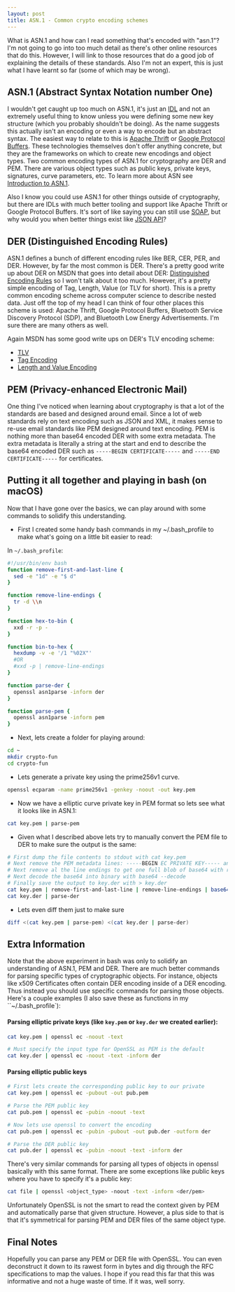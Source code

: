 ```yaml
---
layout: post
title: ASN.1 - Common crypto encoding schemes
---
```


What is ASN.1 and how can I read something that's encoded with "asn.1"?
I'm not going to go into too much detail as there's other online resources that do this.
However, I will link to those resources that do a good job of explaining the details
of these standards. Also I'm not an expert, this is just what I have learnt so
far (some of which may be wrong).

## ASN.1 (Abstract Syntax Notation number One)

I wouldn't get caught up too much on ASN.1, it's just an [IDL](https://en.wikipedia.org/wiki/IDL_specification_language) 
and not an extremely useful thing to know unless you were defining some new key structure 
(which you probably shouldn't be doing). As the name suggests this actually isn't an encoding or
even a way to encode but an abstract syntax. The easiest way to relate to this is
[Apache Thrift](https://thrift.apache.org/) or [Google Protocol Buffers](https://developers.google.com/protocol-buffers/).
These technologies themselves don't offer anything concrete, but they are the frameworks 
on which to create new encodings and object types. Two common encoding types of ASN.1 for cryptography are DER and PEM.
There are various object types such as public keys, private keys, signatures, curve parameters, etc.
To learn more about ASN see [Introduction to ASN.1​](https://www.itu.int/en/ITU-T/asn1/Pages/introduction.aspx.).

Also I know you could use ASN.1 for other things outside of cryptography, but there
are IDLs with much better tooling and support like Apache Thrift or Google Protocol Buffers.
It's sort of like saying you can still use [SOAP](https://www.w3.org/TR/soap/), but
why would you when better things exist like [JSON API](http://jsonapi.org/)?

## DER (Distinguished Encoding Rules)

ASN.1 defines a bunch of different encoding rules like BER, CER, PER, and DER. However,
by far the most common is DER. There's a pretty good write up about DER on MSDN that
goes into detail about DER: [Distinguished Encoding Rules](https://msdn.microsoft.com/en-us/library/windows/desktop/dd408078.aspx)
so I won't talk about it too much. However, it's a pretty simple encoding
of Tag, Length, Value (or TLV for short). This is a pretty common encoding
scheme across computer science to describe nested data. Just off the top of
my head I can think of four other places this scheme is used: Apache Thrift,
Google Protocol Buffers, Bluetooth Service Discovery Protocol (SDP), and
Bluetooth Low Energy Advertisements. I'm sure there are many others as well.

Again MSDN has some good write ups on DER's TLV encoding scheme:
- [TLV](https://msdn.microsoft.com/en-us/library/windows/desktop/bb540801.aspx)
- [Tag Encoding](https://msdn.microsoft.com/en-us/library/windows/desktop/bb648642.aspx)
- [Length and Value Encoding](https://msdn.microsoft.com/en-us/library/windows/desktop/bb648642.aspx)

## PEM (Privacy-enhanced Electronic Mail)

One thing I've noticed when learning about cryptography is that a lot of the standards
are based and designed around email. Since a lot of web standards rely on text encoding such
as JSON and XML, it makes sense to re-use email standards like PEM designed around text encoding. 
PEM is nothing more than base64 encoded DER with some extra metadata. The extra metadata is
literally a string at the start and end to describe the base64 encoded DER such as
`-----BEGIN CERTIFICATE-----` and `-----END CERTIFICATE-----` for certificates.

## Putting it all together and playing in bash (on macOS)

Now that I have gone over the basics, we can play around with some commands to solidify this
understanding.

- First I created some handy bash commands in my ~/.bash_profile to
make what's going on a little bit easier to read:

In `~/.bash_profile`:
```bash
#!/usr/bin/env bash
function remove-first-and-last-line {
  sed -e "1d" -e "$ d"
}

function remove-line-endings {
  tr -d \\n
}

function hex-to-bin {
  xxd -r -p -
}

function bin-to-hex {
  hexdump -v -e '/1 "%02X"'
  #OR
  #xxd -p | remove-line-endings
}

function parse-der {
  openssl asn1parse -inform der
}

function parse-pem {
  openssl asn1parse -inform pem
}
```

- Next, lets create a folder for playing around:
```bash
cd ~
mkdir crypto-fun
cd crypto-fun
```

- Lets generate a private key using the prime256v1 curve.
```bash
openssl ecparam -name prime256v1 -genkey -noout -out key.pem
```

- Now we have a elliptic curve private key in PEM format so lets see what it looks like in ASN.1:
```bash
cat key.pem | parse-pem
```

- Given what I described above lets try to manually convert the PEM file to DER to make sure the output is the same:
```bash
# First dump the file contents to stdout with cat key.pem
# Next remove the PEM metadata lines: -----BEGIN EC PRIVATE KEY----- and -----END EC PRIVATE KEY----- with remove-first-and-last-line
# Next remove al the line endings to get one full blob of base64 with remove-line-endings
# Next decode the base64 into binary with base64 --decode
# Finally save the output to key.der with > key.der
cat key.pem | remove-first-and-last-line | remove-line-endings | base64 --decode > key.der
cat key.der | parse-der
```

- Lets even diff them just to make sure
```bash
diff <(cat key.pem | parse-pem) <(cat key.der | parse-der)
```

## Extra Information

Note that the above experiment in bash was only to solidify an understanding of ASN.1, PEM and DER. There
are much better commands for parsing specific types of cryptographic objects. For instance, objects like
x509 Certificates often contain DER encoding inside of a DER encoding. Thus instead you should use specific 
commands for parsing those objects. Here's a couple examples 
(I also save these as functions in my ``~/.bash_profile`):

#### Parsing elliptic private keys (like `key.pem` or `key.der` we created earlier):
```bash
cat key.pem | openssl ec -noout -text

# Must specify the input type for OpenSSL as PEM is the default
cat key.der | openssl ec -noout -text -inform der
```

#### Parsing elliptic public keys
```bash
# First lets create the corresponding public key to our private
cat key.pem | openssl ec -pubout -out pub.pem

# Parse the PEM public key
cat pub.pem | openssl ec -pubin -noout -text

# Now lets use openssl to convert the encoding
cat pub.pem | openssl ec -pubin -pubout -out pub.der -outform der

# Parse the DER public key
cat pub.der | openssl ec -pubin -noout -text -inform der
```

There's very similar commands for parsing all types of objects in openssl
basically with this same format. There are some exceptions like public keys where
you have to specify it's a public key:
```bash
cat file | openssl <object_type> -noout -text -inform <der/pem>
```

Unfortunately OpenSSL is not the smart to read the context given by PEM and automatically 
parse that given structure. However, a plus side to that is that it's symmetrical for 
parsing PEM and DER files of the same object type.

## Final Notes

Hopefully you can parse any PEM or DER file with OpenSSL. You can even deconstruct it down to its rawest 
form in bytes and dig through the RFC specifications to map the values. I hope if you read this far that
this was informative and not a huge waste of time. If it was, well sorry.


